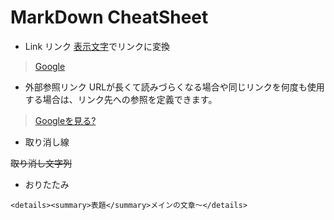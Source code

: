 # MarkDown CheatSheet
- Link リンク
 [表示文字](URL)でリンクに変換
> [Google](https://www.google.co.jp/)

- 外部参照リンク
URLが長くて読みづらくなる場合や同じリンクを何度も使用する場合は、リンク先への参照を定義できます。

> [Googleを見る?][Google]

[Google]: https://brave.com/ja/

- 取り消し線

~~取り消し文字列~~

- おりたたみ
```
<details><summary>表題</summary>メインの文章～</details>
```
